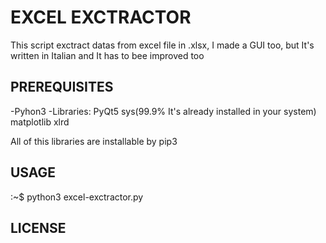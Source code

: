 # EXCEL EXCTRACTOR
This script exctract datas from excel file in .xlsx, I made a GUI too, but It's written in Italian and It has to bee improved too

## PREREQUISITES
 -Pyhon3
 -Libraries:
  PyQt5
  sys(99.9% It's already installed in your system)
  matplotlib
  xlrd
  
 All of this libraries are installable by pip3
 
 ## USAGE
 :~$ python3 excel-exctractor.py
  
 ## LICENSE
 
